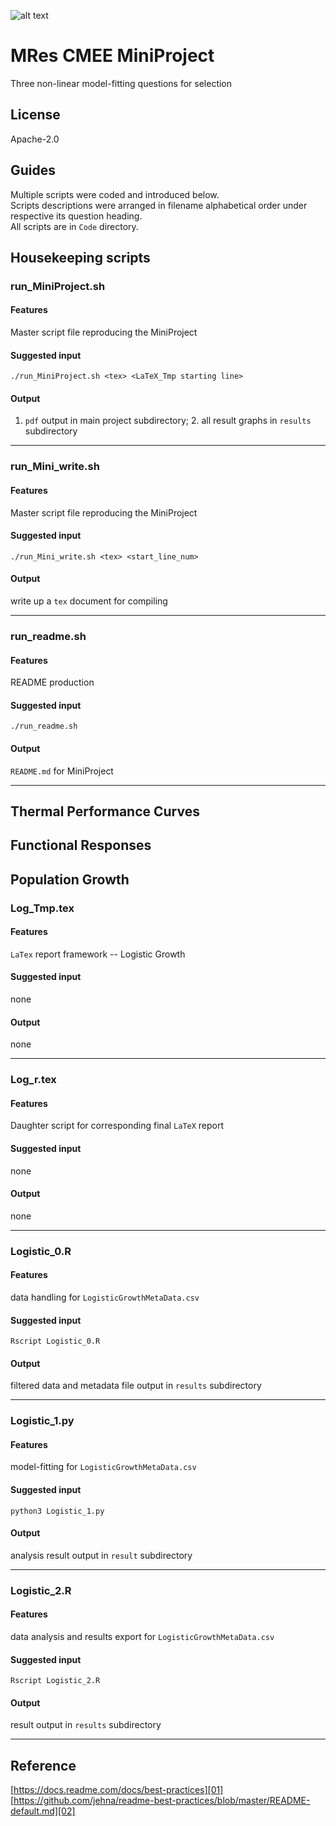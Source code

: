 ![alt text](https://unichoices.co.uk/wp-content/uploads/2015/09/Imperial-College-London.jpg)

# MRes CMEE MiniProject

Three non-linear model-fitting questions for selection  

## License

Apache-2.0

## Guides

Multiple scripts were coded and introduced below.  
Scripts descriptions were arranged in filename alphabetical order under respective its question heading.  
All scripts are in `Code` directory.

## Housekeeping scripts

### run_MiniProject.sh

#### Features

Master script file reproducing the MiniProject

#### Suggested input

```./run_MiniProject.sh <tex> <LaTeX_Tmp starting line>```

#### Output

1. `pdf` output in main project subdirectory; 2. all result graphs in `results` subdirectory

*****

### run_Mini_write.sh

#### Features

Master script file reproducing the MiniProject

#### Suggested input

```./run_Mini_write.sh <tex> <start_line_num>```

#### Output

write up a `tex` document for compiling

*****

### run_readme.sh

#### Features

README production

#### Suggested input

```./run_readme.sh```

#### Output

`README.md` for MiniProject

*****

## Thermal Performance Curves

## Functional Responses

## Population Growth

### Log_Tmp.tex

#### Features

`LaTex` report framework -- Logistic Growth

#### Suggested input

none

#### Output

none

*****

### Log_r.tex

#### Features

Daughter script for corresponding final `LaTeX` report

#### Suggested input

none

#### Output

none

*****

### Logistic_0.R

#### Features

data handling for `LogisticGrowthMetaData.csv`

#### Suggested input

```Rscript Logistic_0.R```

#### Output

filtered data and metadata file output in `results` subdirectory

*****

### Logistic_1.py

#### Features

model-fitting for `LogisticGrowthMetaData.csv`

#### Suggested input

```python3 Logistic_1.py```

#### Output

analysis result output in `result` subdirectory

*****

### Logistic_2.R

#### Features

data analysis and results export for `LogisticGrowthMetaData.csv`

#### Suggested input

```Rscript Logistic_2.R```

#### Output

result output in `results` subdirectory

*****

## Reference

[https://docs.readme.com/docs/best-practices][01]  
[https://github.com/jehna/readme-best-practices/blob/master/README-default.md][02]  

[01]:https://docs.readme.com/docs/best-practices
[02]:https://github.com/jehna/readme-best-practices/blob/master/README-default.md